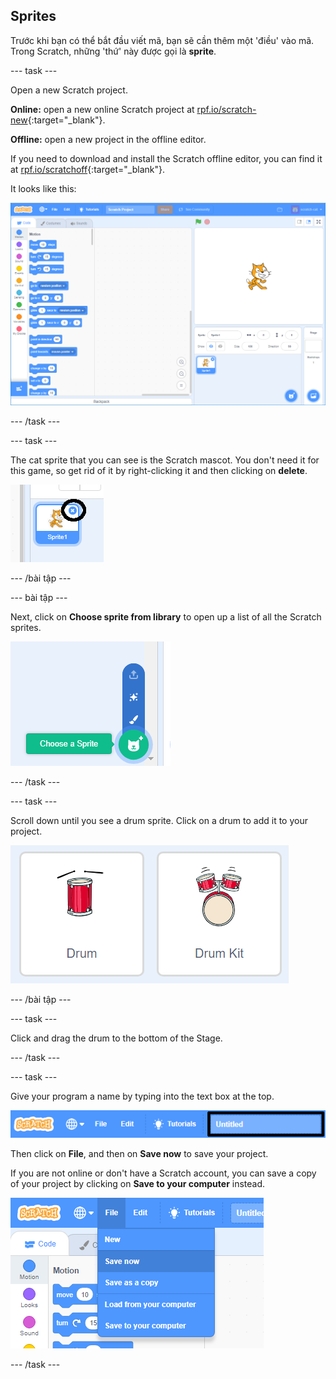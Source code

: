 ## Sprites

Trước khi bạn có thể bắt đầu viết mã, bạn sẽ cần thêm một 'điều' vào mã. Trong Scratch, những 'thứ' này được gọi là **sprite**.

\--- task \---

Open a new Scratch project.

**Online:** open a new online Scratch project at [rpf.io/scratch-new](http://rpf.io/scratch-new){:target="_blank"}.

**Offline:** open a new project in the offline editor.

If you need to download and install the Scratch offline editor, you can find it at [rpf.io/scratchoff](http://rpf.io/scratchoff){:target="_blank"}.

It looks like this:

![screenshot](images/band-scratch.png)

\--- /task \---

\--- task \---

The cat sprite that you can see is the Scratch mascot. You don't need it for this game, so get rid of it by right-clicking it and then clicking on **delete**.

![ảnh chụp màn hình](images/band-delete-annotated.png)

\--- /bài tập \---

\--- bài tập \---

Next, click on **Choose sprite from library** to open up a list of all the Scratch sprites.

![screenshot](images/band-sprite-library.png)

\--- /task \---

\--- task \---

Scroll down until you see a drum sprite. Click on a drum to add it to your project.

![screenshot](images/band-sprite-drum.png)

\--- /bài tập \---

\--- task \---

Click and drag the drum to the bottom of the Stage.

\--- /task \---

\--- task \---

Give your program a name by typing into the text box at the top.

![name](images/band-name-annotated.png)

Then click on **File**, and then on **Save now** to save your project.

If you are not online or don't have a Scratch account, you can save a copy of your project by clicking on **Save to your computer** instead.

![screenshot](images/band-save.png)

\--- /task \---